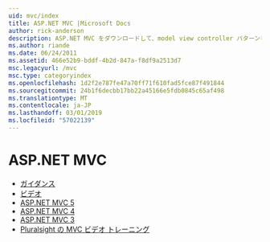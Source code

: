 ```yaml
---
uid: mvc/index
title: ASP.NET MVC |Microsoft Docs
author: rick-anderson
description: ASP.NET MVC をダウンロードして、model view controller パターンを使用して web アプリを構築する方法について説明します。
ms.author: riande
ms.date: 06/24/2011
ms.assetid: 466e52b9-bddf-4b2d-847a-f8df9a2513d7
msc.legacyurl: /mvc
msc.type: categoryindex
ms.openlocfilehash: 1d2f2e787fe47a70ff71f610fad5fce87f491844
ms.sourcegitcommit: 24b1f6decbb17bb22a45166e5fdb0845c65af498
ms.translationtype: MT
ms.contentlocale: ja-JP
ms.lasthandoff: 03/01/2019
ms.locfileid: "57022139"
---
```

<a name="aspnet-mvc"></a>ASP.NET MVC
====================
- [ガイダンス](overview/index.md)
- [ビデオ](videos/index.md)
- [ASP.NET MVC 5](mvc5.md)
- [ASP.NET MVC 4](mvc4.md)
- [ASP.NET MVC 3](mvc3.md)
- [Pluralsight の MVC ビデオ トレーニング](pluralsight.md)
